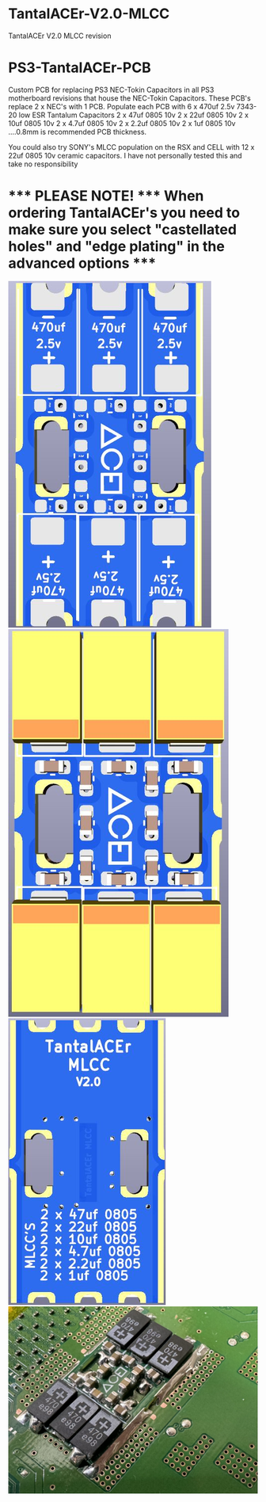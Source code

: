 # TantalACEr-V2.0-MLCC
TantalACEr V2.0 MLCC revision
# PS3-TantalACEr-PCB
Custom PCB for replacing PS3 NEC-Tokin Capacitors in all PS3 motherboard revisions that house the NEC-Tokin Capacitors. 
These PCB's replace 2 x NEC's with 1 PCB.
Populate each PCB with 
6 x 470uf 2.5v 7343-20 low ESR Tantalum Capacitors
2 x 47uf 0805 10v
2 x 22uf 0805 10v
2 x 10uf 0805 10v
2 x 4.7uf 0805 10v
2 x 2.2uf 0805 10v
2 x 1uf 0805 10v
....0.8mm is recommended PCB thickness.

You could also try SONY's MLCC population on the RSX and CELL with 12 x 22uf 0805 10v ceramic capacitors.
I have not personally tested this and take no responsibility


# \*** PLEASE NOTE! \*** When ordering TantalACEr's you need to make sure you select "castellated holes" and "edge plating" in the advanced options \***

![GitHub Image](/Frontunpopulated.JPG)
![GitHub Image](/Frontpopulated.JPG)
![GitHub Image](/back.JPG)
![GitHub Image](/8790.JPG)
